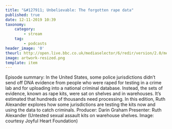 ```yaml
---
title: "&#127911; Unbelievable: The forgotten rape data"
published: true
date: 12-11-2019 10:39
taxonomy:
    category:
        - stream
    tag:
        - podcasts
header_image: '0'
theurl: http://open.live.bbc.co.uk/mediaselector/6/redir/version/2.0/mediaset/audio-nondrm-download/proto/http/vpid/p07sr5zm.mp3
image: artwork-resized.png
template: item
--- 
```

Episode summary: In the United States, some police jurisdictions didn’t send off DNA evidence from people who were raped for testing in a crime lab and for uploading into a national criminal database. Instead, the sets of evidence, known as rape kits, were sat on shelves and in warehouses. It’s estimated that hundreds of thousands need processing. In this edition, Ruth Alexander explores how some jurisdictions are testing the kits now and using the data to catch criminals. Producer: Darin Graham Presenter: Ruth Alexander (Untested sexual assault kits on warehouse shelves. Image: courtesy Joyful Heart Foundation)
